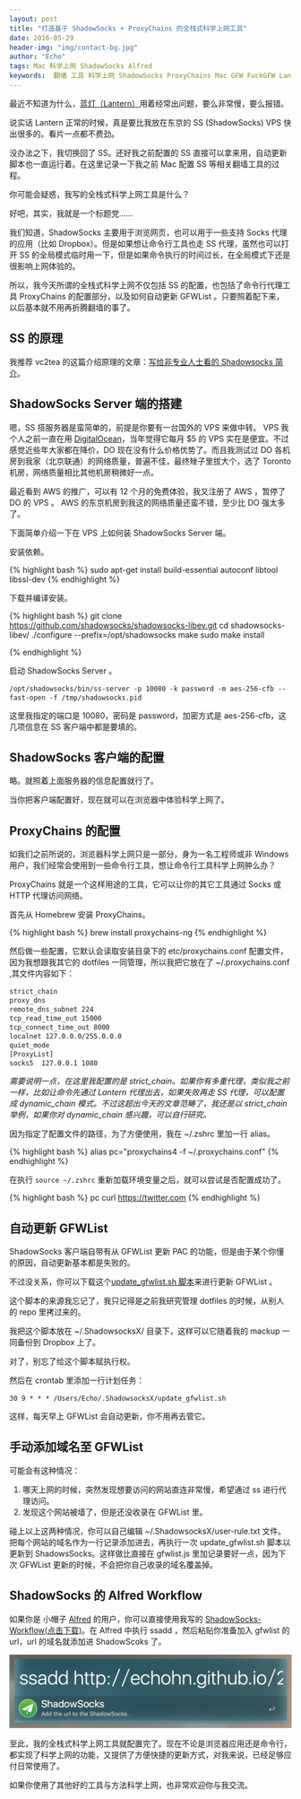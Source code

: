 ```yaml
---
layout: post
title: "打造基于 ShadowSocks + ProxyChains 的全栈式科学上网工具"
date: 2016-05-29
header-img: "img/contact-bg.jpg"
author: "Echo"
tags: Mac 科学上网 ShadowSocks Alfred
keywords:  翻墙 工具 科学上网 ShadowSocks ProxyChains Mac GFW FuckGFW Lantern 蓝灯
---
```



最近不知道为什么，[蓝灯（Lantern）](https://www.getlantern.org)用着经常出问题，要么非常慢，要么报错。

说实话 Lantern 正常的时候，真是要比我放在东京的 SS (ShadowSocks) VPS 快出很多的。看片一点都不费劲。

没办法之下，我切换回了 SS。还好我之前配置的 SS 直接可以拿来用，自动更新脚本也一直运行着。在这里记录一下我之前 Mac 配置 SS 等相关翻墙工具的过程。

你可能会疑惑，我写的全栈式科学上网工具是什么？

好吧，其实，我就是一个标题党……

我们知道，ShadowSocks 主要用于浏览网页，也可以用于一些支持 Socks 代理的应用（比如 Dropbox）。但是如果想让命令行工具也走 SS 代理，虽然也可以打开 SS 的全局模式临时用一下，但是如果命令执行的时间过长，在全局模式下还是很影响上网体验的。

所以，我今天所谓的全栈式科学上网不仅包括 SS 的配置，也包括了命令行代理工具 ProxyChains 的配置部分，以及如何自动更新 GFWList 。只要照着配下来，以后基本就不用再折腾翻墙的事了。


## SS 的原理

我推荐 vc2tea 的这篇介绍原理的文章：[写给非专业人士看的 Shadowsocks 简介](http://vc2tea.com/whats-shadowsocks/)。


## ShadowSocks Server 端的搭建

嗯，SS 搭服务器是蛮简单的，前提是你要有一台国外的 VPS 来做中转。 VPS 我个人之前一直在用 [DigitalOcean](https://www.digitalocean.com)，当年觉得它每月 $5 的 VPS 实在是便宜。不过感觉近些年大家都在降价，DO 现在没有什么价格优势了。而且我测试过 DO 各机房到我家（北京联通）的网络质量，普遍不佳，最终矬子里拔大个，选了 Toronto 机房，网络质量相比其他机房稍微好一点。

最近看到 AWS 的推广，可以有 12 个月的免费体验，我又注册了 AWS ，暂停了 DO 的 VPS 。 AWS 的东京机房到我这的网络质量还蛮不错，至少比 DO 强太多了。

下面简单介绍一下在 VPS 上如何装 ShadowSocks Server 端。

安装依赖。

{% highlight bash %}
sudo apt-get install build-essential autoconf libtool libssl-dev
{% endhighlight %}

下载并编译安装。

{% highlight bash %}
git clone https://github.com/shadowsocks/shadowsocks-libev.git
cd shadowsocks-libev/
./configure --prefix=/opt/shadowsocks
make
sudo make install

{% endhighlight %}

启动 ShadowSocks Server 。

```
/opt/shadowsocks/bin/ss-server -p 10080 -k password -m aes-256-cfb --fast-open -f /tmp/shadowsocks.pid
```

这里我指定的端口是 10080，密码是 password，加密方式是 aes-256-cfb，这几项信息在 SS 客户端中都是要填的。

## ShadowSocks 客户端的配置

略。就照着上面服务器的信息配置就行了。

当你把客户端配置好，现在就可以在浏览器中体验科学上网了。

## ProxyChains 的配置

如我们之前所说的，浏览器科学上网只是一部分，身为一名工程师或非 Windows 用户，我们经常会使用到一些命令行工具，想让命令行工具科学上网肿么办？

ProxyChains 就是一个这样用途的工具，它可以让你的其它工具通过 Socks 或 HTTP 代理访问网络。


首先从 Homebrew 安装 ProxyChains。

{% highlight bash %}
brew install proxychains-ng
{% endhighlight %}

然后做一些配置，它默认会读取安装目录下的 etc/proxychains.conf 配置文件，因为我想跟我其它的 dotfiles 一同管理，所以我把它放在了 ~/.proxychains.conf ,其文件内容如下：


```
strict_chain
proxy_dns
remote_dns_subnet 224
tcp_read_time_out 15000
tcp_connect_time_out 8000
localnet 127.0.0.0/255.0.0.0
quiet_mode
[ProxyList]
socks5  127.0.0.1 1080
```

*需要说明一点，在这里我配置的是 strict_chain。如果你有多重代理，类似我之前一样，比如让命令先通过 Lantern 代理出去，如果失败再走 SS 代理，可以配置成 dynamic_chain 模式。不过这超出今天的文章范畴了，我还是以 strict_chain 举例，如果你对 dynamic_chain 感兴趣，可以自行研究。*


因为指定了配置文件的路径，为了方便使用，我在 ~/.zshrc 里加一行 alias。


{% highlight bash %}
alias pc="proxychains4 -f ~/.proxychains.conf"
{% endhighlight %}

在执行 `source ~/.zshrc` 重新加载环境变量之后，就可以尝试是否配置成功了。


{% highlight bash %}
pc curl https://twitter.com
{% endhighlight %}

## 自动更新 GFWList

ShadowSocks 客户端自带有从 GFWList 更新 PAC 的功能，但是由于某个你懂的原因，自动更新基本都是失败的。

不过没关系，你可以下载这个[update_gfwlist.sh 脚本]( https://raw.githubusercontent.com/echohn/shadowsocks-alfred-workflow/master/update_gfwlist.sh
)来进行更新 GFWList 。

这个脚本的来源我忘记了，我只记得是之前我研究管理 dotfiles 的时候，从别人的 repo 里拷过来的。

我把这个脚本放在 ~/.ShadowsocksX/ 目录下，这样可以它随着我的 mackup 一同备份到 Dropbox 上了。

对了，别忘了给这个脚本赋执行权。

然后在 crontab 里添加一行计划任务：

```
30 9 * * * /Users/Echo/.ShadowsocksX/update_gfwlist.sh
```

这样，每天早上 GFWList 会自动更新，你不用再去管它。

## 手动添加域名至 GFWList

可能会有这种情况：

1. 哪天上网的时候，突然发现想要访问的网站直连非常慢，希望通过 ss 进行代理访问。
2. 发现这个网站被墙了，但是还没收录在 GFWList 里。

碰上以上这两种情况，你可以自己编辑 ~/.ShadowsocksX/user-rule.txt 文件。把每个网站的域名作为一行记录添加进去，再执行一次 update_gfwlist.sh 脚本以更新到 ShadowsSocks。这样做比直接在 gfwlist.js 里加记录要好一点，因为下次 GFWList 更新的时候，不会把你自己收录的域名覆盖掉。

## ShadowSocks 的 Alfred Workflow

如果你是 小帽子 [Alfred](https://www.alfredapp.com) 的用户，你可以直接使用我写的 [ShadowSocks-Workflow(点击下载)](https://github.com/echohn/shadowsocks-alfred-workflow/raw/master/shadowsocks.alfredworkflow)。在 Alfred 中执行 ssadd ，然后粘贴你准备加入 gfwlist 的 url，url 的域名就添加进 ShadowScoks 了。

![](/img/in-post/ss.png)


至此，我的全栈式科学上网工具就配置完了。现在不论是浏览器应用还是命令行，都实现了科学上网的功能，又提供了方便快捷的更新方式，对我来说，已经足够应付日常使用了。

如果你使用了其他好的工具与方法科学上网，也非常欢迎你与我交流。





